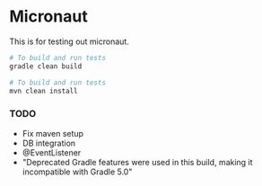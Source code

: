 # Micronaut

This is for testing out micronaut.

```bash
# To build and run tests
gradle clean build

# To build and run tests
mvn clean install

```

### TODO
* Fix maven setup
* DB integration
* @EventListener
* "Deprecated Gradle features were used in this build, making it incompatible with Gradle 5.0"